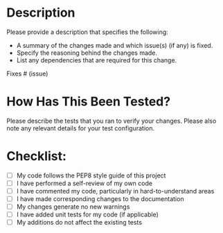 # Description

Please provide a description that specifies the following:
- A summary of the changes made and which issue(s) (if any) is fixed.
- Specify the reasoning behind the changes made.
- List any dependencies that are required for this change.

Fixes # (issue)

# How Has This Been Tested?

Please describe the tests that you ran to verify your changes. Please also note any relevant details for your test configuration.

# Checklist:

- [ ] My code follows the PEP8 style guide of this project
- [ ] I have performed a self-review of my own code
- [ ] I have commented my code, particularly in hard-to-understand areas
- [ ] I have made corresponding changes to the documentation
- [ ] My changes generate no new warnings
- [ ] I have added unit tests for my code (if applicable)
- [ ] My additions do not affect the existing tests